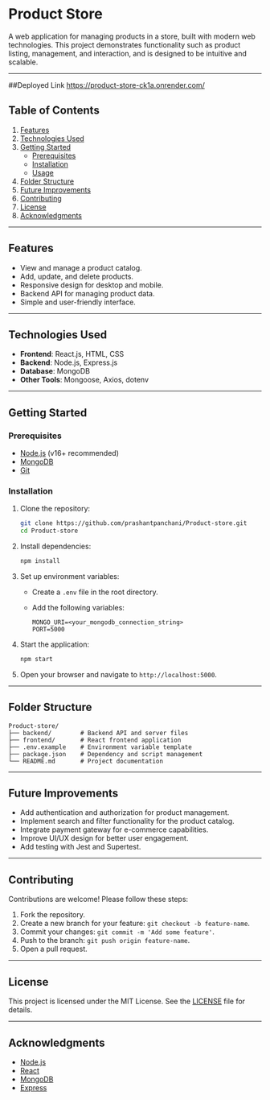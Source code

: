 # Product Store

A web application for managing products in a store, built with modern web technologies. This project demonstrates functionality such as product listing, management, and interaction, and is designed to be intuitive and scalable.

---
##Deployed Link
https://product-store-ck1a.onrender.com/
## Table of Contents

1. [Features](#features)
2. [Technologies Used](#technologies-used)
3. [Getting Started](#getting-started)
    - [Prerequisites](#prerequisites)
    - [Installation](#installation)
    - [Usage](#usage)
4. [Folder Structure](#folder-structure)
5. [Future Improvements](#future-improvements)
6. [Contributing](#contributing)
7. [License](#license)
8. [Acknowledgments](#acknowledgments)

---

## Features

- View and manage a product catalog.
- Add, update, and delete products.
- Responsive design for desktop and mobile.
- Backend API for managing product data.
- Simple and user-friendly interface.

---

## Technologies Used

- **Frontend**: React.js, HTML, CSS
- **Backend**: Node.js, Express.js
- **Database**: MongoDB
- **Other Tools**: Mongoose, Axios, dotenv

---

## Getting Started

### Prerequisites

- [Node.js](https://nodejs.org/) (v16+ recommended)
- [MongoDB](https://www.mongodb.com/try/download/community)
- [Git](https://git-scm.com/)

### Installation

1. Clone the repository:

    ```bash
    git clone https://github.com/prashantpanchani/Product-store.git
    cd Product-store
    ```

2. Install dependencies:

    ```bash
    npm install
    ```

3. Set up environment variables:

    - Create a `.env` file in the root directory.
    - Add the following variables:

      ```
      MONGO_URI=<your_mongodb_connection_string>
      PORT=5000
      ```

4. Start the application:

    ```bash
    npm start
    ```

5. Open your browser and navigate to `http://localhost:5000`.

---

## Folder Structure

```
Product-store/
├── backend/        # Backend API and server files
├── frontend/       # React frontend application
├── .env.example    # Environment variable template
├── package.json    # Dependency and script management
└── README.md       # Project documentation
```

---

## Future Improvements

- Add authentication and authorization for product management.
- Implement search and filter functionality for the product catalog.
- Integrate payment gateway for e-commerce capabilities.
- Improve UI/UX design for better user engagement.
- Add testing with Jest and Supertest.

---

## Contributing

Contributions are welcome! Please follow these steps:

1. Fork the repository.
2. Create a new branch for your feature: `git checkout -b feature-name`.
3. Commit your changes: `git commit -m 'Add some feature'`.
4. Push to the branch: `git push origin feature-name`.
5. Open a pull request.

---

## License

This project is licensed under the MIT License. See the [LICENSE](LICENSE) file for details.

---

## Acknowledgments

- [Node.js](https://nodejs.org/)
- [React](https://reactjs.org/)
- [MongoDB](https://www.mongodb.com/)
- [Express](https://expressjs.com/)
